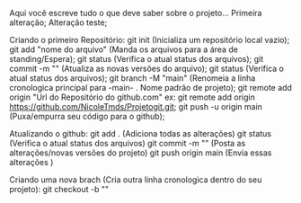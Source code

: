 Aqui você escreve tudo o que deve saber sobre o projeto...
Primeira alteração;
Alteração teste;

Criando o primeiro Repositório:
    git init (Inicializa um repositório local vazio);
    git add "nome do arquivo" (Manda os arquivos para a área de standing/Espera);
    git status (Verifica o atual status dos arquivos);
    git commit -m "<Titulo do commit>" (Atualiza as novas versões do arquivo);
    git status (Verifica o atual status dos arquivos);
    git branch -M "main" (Renomeia a linha cronologica principal para -main- . Nome padrão de projeto);
    git remote add origin "Url do Repositório do github.com"
        ex: git remote add origin https://github.com/NicoleTmds/Projetogit.git;
    git push -u origin main (Puxa/empurra seu código para o github);

Atualizando o github:
    git add . (Adiciona todas as alterações)
    git status (Verifica o atual status dos arquivos)
    git commit -m "<Titulo do commit>" (Posta as alterações/novas versões do projeto)
    git push origin main (Envia essas alterações )

Criando uma nova brach (Cria outra linha cronologica dentro do seu projeto):
    git checkout -b "<nome da nova branch>"
